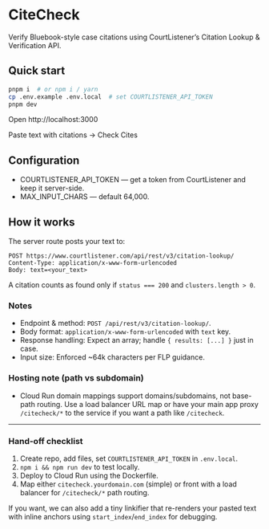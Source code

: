 # CiteCheck

Verify Bluebook-style case citations using CourtListener’s Citation Lookup & Verification API.

## Quick start

```bash
pnpm i  # or npm i / yarn
cp .env.example .env.local  # set COURTLISTENER_API_TOKEN
pnpm dev
```

Open http://localhost:3000

Paste text with citations → Check Cites

## Configuration
- COURTLISTENER_API_TOKEN — get a token from CourtListener and keep it server-side.
- MAX_INPUT_CHARS — default 64,000.

## How it works
The server route posts your text to:

```
POST https://www.courtlistener.com/api/rest/v3/citation-lookup/
Content-Type: application/x-www-form-urlencoded
Body: text=<your_text>
```

A citation counts as found only if `status === 200` and `clusters.length > 0`.

### Notes
- Endpoint & method: `POST /api/rest/v3/citation-lookup/`.
- Body format: `application/x-www-form-urlencoded` with `text` key.
- Response handling: Expect an array; handle `{ results: [...] }` just in case.
- Input size: Enforced ~64k characters per FLP guidance.

### Hosting note (path vs subdomain)
- Cloud Run domain mappings support domains/subdomains, not base-path routing. Use a load balancer URL map or have your main app proxy `/citecheck/*` to the service if you want a path like `/citecheck`.

---

### Hand-off checklist
1. Create repo, add files, set `COURTLISTENER_API_TOKEN` in `.env.local`.
2. `npm i && npm run dev` to test locally.
3. Deploy to Cloud Run using the Dockerfile.
4. Map either `citecheck.yourdomain.com` (simple) or front with a load balancer for `/citecheck/*` path routing.

If you want, we can also add a tiny linkifier that re-renders your pasted text with inline anchors using `start_index`/`end_index` for debugging.

